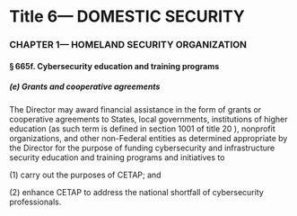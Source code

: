 
# Title 6— DOMESTIC SECURITY
### CHAPTER 1— HOMELAND SECURITY ORGANIZATION
#### § 665f. Cybersecurity education and training programs
##### (e) Grants and cooperative agreements

The Director may award financial assistance in the form of grants or cooperative agreements to States, local governments, institutions of higher education (as such term is defined in section 1001 of title 20 ), nonprofit organizations, and other non-Federal entities as determined appropriate by the Director for the purpose of funding cybersecurity and infrastructure security education and training programs and initiatives to

(1) carry out the purposes of CETAP; and

(2) enhance CETAP to address the national shortfall of cybersecurity professionals.
